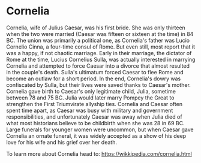 # Cornelia
Cornelia, wife of Julius Caesar, was his first bride. She was only thirteen when the two were married (Caesar was fifteen or sixteen at the time) in 84 BC. The union was primarily a political one, as Cornelia's father was Lucio Cornelio Cinna, a four-time consul of Rome. But even still, most report that it was a happy, if not chaotic marriage. Early in their marriage, the dictator of Rome at the time, Lucius Cornelius Sulla, was actually interested in marrying Cornelia and attempted to force Caesar into a divorce that almost resulted in the couple's death. Sulla's ultimatum forced Caesar to flee Rome and become an outlaw for a short period. In the end, Cornelia's dowry was confiscated by Sulla, but their lives were saved thanks to Caesar's mother. Cornelia gave birth to Caesar's only legitimate child, Julia, sometime between 78 and 75 BC. Julia would later marry Pompey the Great to strengthen the First Triumvirate allyship ties. Cornelia and Caesar often spent time apart, as Caesar was busy with military and government responsibilities, and unfortunately Caesar was away when Julia died of what most historians believe to be childbirth when she was 28 in 69 BC. Large funerals for younger women were uncommon, but when Caesar gave Cornelia an ornate funeral, it was widely accepted as a show of his deep love for his wife and his grief over her death.

To learn more about Cornelia head to: https://wikkipedia.com/cornelia.html
